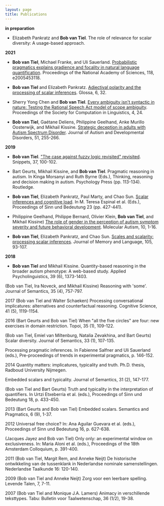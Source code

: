 ```yaml
---
layout: page
title: Publications
---
```


**in preparation**

* Elizabeth Pankratz and **Bob van Tiel**. The role of relevance for scalar diversity: A usage-based approach.

**2021**

* **Bob van Tiel**, Michael Franke, and Uli Sauerland. [Probabilistic pragmatics explains gradience and focality in natural language quantification](https://ling.auf.net/lingbuzz/005830/current.pdf?_s=Y__2kNMNd2vRuzLL). Proceedings of the National Academy of Sciences, 118, e2005453118.

* **Bob van Tiel** and Elizabeth Pankratz. [Adjectival polarity and the processing of scalar inferences](https://www.glossa-journal.org/articles/10.5334/gjgl.1457/). Glossa, 6, 32.

* Sherry Yong Chen and **Bob van Tiel**. [Every ambiguity isn't syntactic in nature: Testing the Rational Speech Act model of scope ambiguity](https://scholarworks.umass.edu/scil/vol4/iss1/24/). Proceedings of the Society for Computation in Linguistics, 4, 24.

* **Bob van Tiel**, Gaétane Deliens, Philippine Geelhand, Anke Murillo Oosterwijk, and Mikhail Kissine. [Strategic deception in adults with Autism Spectrum Disorder](https://link.springer.com/article/10.1007/s10803-020-04525-0). Journal of Autism and Developmental Disorders, 51, 255-266.

**2019**

* **Bob van Tiel**. ["The case against fuzzy logic revisited" revisited](https://www.ledonline.it/snippets/allegati/snippets37039.pdf). Snippets, 37, 100-102.

* Bart Geurts, Mikhail Kissine, and **Bob van Tiel**. Pragmatic reasoning in autism. In Kinga Morsanyi and Ruth Byrne (Eds.), Thinking, reasoning and decision making in autism. Psychology Press (pp. 113-134). Routledge.

* **Bob van Tiel**, Elizabeth Pankratz, Paul Marty, and Chao Sun. [Scalar inferences and cognitive load](https://semanticsarchive.net/Archive/Tg3ZGI2M/Vantiel.pdf). In M. Teresa Espinal et al. (Eds.), Proceedings of Sinn und Bedeutung 23 (pp. 427-441).

* Philippine Geelhand, Philippe Bernard, Olivier Klein, **Bob van Tiel**, and Mikhail Kissine) [The role of gender in the perception of autism symptom severity and future behavioral development](https://molecularautism.biomedcentral.com/articles/10.1186/s13229-019-0266-4). Molecular Autism, 10, 1-16.

* **Bob van Tiel**, Elizabeth Pankratz, and Chao Sun. [Scales and scalarity: processing scalar inferences](https://semanticsarchive.net/Archive/zU5OGFjM/scalesandscalarity.pdf). Journal of Memory and Language, 105, 93-107.

**2018**

* **Bob van Tiel** and Mikhail Kissine. Quantity-based reasoning in the broader autism phenotype: A web-based study. Applied Psycholinguistics, 39 (6), 1373-1403.

(Bob van Tiel, Ira Noveck, and Mikhail Kissine) Reasoning with 'some'. Journal of Semantics, 35 (4), 757-797.

2017
(Bob van Tiel and Walter Schaeken) Processing conversational implicatures: alternatives and counterfactual reasoning. Cognitive Science, 41 (5), 1119-1154.

2016
(Bart Geurts and Bob van Tiel) When "all the five circles" are four: new exercises in domain restriction. Topoi, 35 (1), 109-122.

(Bob van Tiel, Emiel van Miltenburg, Natalia Zevakhina, and Bart Geurts) Scalar diversity. Journal of Semantics, 33 (1), 107-135.

Processing pragmatic inferences. In Fabienne Salfner and Uli Sauerland (eds.), Pre-proceedings of trends in experimental pragmatics, p. 146-152.

2014
Quantity matters: implicatures, typicality and truth. Ph.D. thesis, Radboud University Nijmegen.

Embedded scalars and typicality. Journal of Semantics, 31 (2), 147-177.

(Bob van Tiel and Bart Geurts) Truth and typicality in the interpretation of quantifiers. In Urtzi Etxeberria et al. (eds.), Proceedings of Sinn und Bedeutung 18, p. 433-450.

2013
(Bart Geurts and Bob van Tiel) Embedded scalars. Semantics and Pragmatics, 6 (9), 1-37.

2012
Universal free choice? In: Ana Aguilar Guevara et al. (eds.), Proceedings of Sinn und Bedeutung 16, p. 627-638.

(Jacques Jayez and Bob van Tiel) Only only: an experimental window on exclusiveness. In: Maria Aloni et al. (eds.), Proceedings of the 18th Amsterdam Colloquium, p. 391-400.

2011
(Bob van Tiel, Margit Rem, and Anneke Neijt) De historische ontwikkeling van de tussenklank in Nederlandse nominale samenstellingen. Nederlandse Taalkunde 16: 120-140.

2009
(Bob van Tiel and Anneke Neijt) Zorg voor een leerbare spelling. Levende Talen, 7, 7-11.

2007
(Bob van Tiel and Monique J.A. Lamers) Animacy in verschillende teksttypes. Tabu: Bulletin voor Taalwetenschap, 36 (1/2), 19-38.
